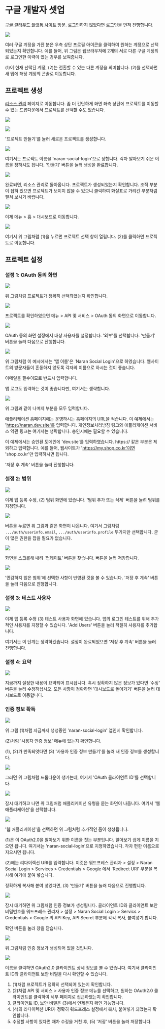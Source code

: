 # 구글 개발자 셋업

[구글 클라우드 플랫폼 사이트](https://console.cloud.google.com/) 방문.
로그인하지 않았다면 로그인을 먼저 진행합니다.

![](./img/google-01.png)

여러 구글 계정을 가진 분은 우측 상단 프로필 아이콘을 클릭하여 원하는 계정으로 선택되었는지
확인합니다. 예를 들어, 위 그림은 웹브라우저에 2개의 서로 다른 구글 계정의로 로그인한 이력이 있는 경우를 보여줍니다.

(1)이 현재 선택된 계정, (2)는 전환할 수 있는 다른 계정을 의미합니다. (2)를 선택하면 새 탭에 해당 계정의 콘솔로 이동합니다.

## 프로젝트 생성

[리소스 관리](https://console.cloud.google.com/cloud-resource-manager) 페이지로 이동합니다. 
좀 더 간단하게 화면 좌측 상단에 프로젝트를 이동할 수 있는 드롭다운에서 프로젝트를 선택할 수도 있습니다.

![](./img/google-02.png)

![](./img/google-03.png)

'프로젝트 만들기'를 눌러 새로운 프로젝트를 생성합니다.

![](./img/google-04.png)

여기서는 프로젝트 이름을 'naran-social-login'으로 정합니다. 각자 알아보기 쉬운 이름을 정하셔도 됩니다.
'만들기' 버튼을 눌러 생성을 완료합니다.

![](./img/google-05.png)

완료되면, 리소스 관리로 돌아옵니다. 프로젝트가 생성되었는지 확인합니다.
조직 부분이 접혀 있으면 프로젝트가 보이지 않을 수 있으니 클릭하여
화살표로 가리킨 부분처럼 펼쳐 보시기 바랍니다.

![](./img/google-06.png)

이제 메뉴 > 홈 > 대시보드로 이동합니다.

![](./img/google-07.png)

여기서 위 그림처럼 (1)을 누르면 프로젝트 선택 창이 열립니다.
(2)를 클릭하면 프로젝트로 이동합니다.


## 프로젝트 설정

### 설정 1: OAuth 동의 화면

![](./img/google-08.png)

위 그림처럼 프로젝트가 정확히 선택되었는지 확인합니다.

![](./img/google-09.png)

프로젝트를 확인하였으면 메뉴 > API 및 서비스 > OAuth 동의 화면으로 이동합니다.

![](./img/google-10.png)

OAuth 동의 화면 설정에서 대상 사용자를 설정합니다. '외부'를 선택합니다.
'만들기' 버튼을 눌러 다음으로 진행합니다.

![](./img/google-11.png)

위 그림처럼 이 예시에서는 '앱 이름'은 'Naran Social Login'으로 하였습니다. 
웹사이트의 방문자들이 혼동하지 않도록 각자의 이름으로 하시는 것이 좋습니다.

이메일을 필수이므로 반드시 입력합니다.

앱 로고도 입력하는 것이 좋습니다만, 여기서는 생략합니다.

![](./img/google-12.png)

위 그림과 같이 나머지 부분을 모두 입력합니다.

애플리케이션 홈페이지에는 운영하시는 홈페이지의 URL을 적습니다. 이 예제에서는 'https://naran.dev.site'를 입력합니다.
개인정보처리방침 링크와 애플리케이션 서비스 약관 링크는 여기서는 생략합니다. 승인시에는 필요할 수 있습니다.

이 예제에서는 승인된 도메인에 'dev.site'를 입력하였습니다. https:// 같은 부분은 제외하고 입력합니다.
예를 들어, 웹사이트가 'https://my.shop.co.kr'이면 'shop.co.kr'만 입력하시면 됩니다.

'저장 후 계속' 버튼을 눌러 진행합니다.


### 설정 2: 범위

![](./img/google-13.png)

이제 앱 등록 수정, (2) 범위 화면에 있습니다. '범위 추가 또는 삭제' 버튼을 눌려 범위를 지정합니다.

![](./img/google-14.png)

버튼을 누르면 위 그림과 같은 화면이 나옵니다. 여기서 그림처럼 `.../auth/userinfo.email`, `.../auth/userinfo.profile`
두가지만 선택합니다. 굳이 많은 권한을 잡을 필요가 없습니다.

![](./img/google-15.png)

화면을 스크롤해 내려 '업데이트' 버튼을 찾습니다. 버튼을 눌러 저장합니다.

![](./img/google-16.png)

'민감하지 않은 범위'에 선택한 사항이 반영된 것을 볼 수 있습니다.
'저장 후 계속' 버튼을 눌러 다음으로 진행합니다.


### 설정 3: 테스트 사용자

![](./img/google-17.png)

이제 앱 등록 수정 (3) 테스트 사용자 화면에 있습니다.
앱의 로그인 테스트를 위해 추가적인 사용자를 지정할 수 있습니다. 'Add Users' 버튼을 눌러 적절히 사용자를 추가합니다.

여기서는 이 단계는 생략하겠습니다. 설정이 완료되었으면 '저장 후 계속' 버튼을 눌러 진행합니다.


### 설정 4: 요약

![](./img/google-18.png)

지금까지 설정한 내용이 요약되어 표시됩니다. 혹시 정확하지 않은 정보가 있다면 '수정' 버튼을 눌러 수정하십시오.
모든 사항이 정확하면 '대시보드로 돌아가기' 버튼을 눌러 대시보드로 이동합니다.


### 인증 정보 확득

![](./img/google-19.png)

위 그림 (1)처럼 지금까지 생성중인 'naran-social-login' 앱인지 확인합니다.

(2)처럼 '사용자 인증 정보' 메뉴에 있는지 확인합니다.

(1), (2)가 만족되엇다면 (3) '사용자 인증 정보 만들기'를 눌러 새 인증 정보를 생성합니다.

![](./img/google-20.png)

그러면 위 그림처럼 드롭다운이 생기는데, 여기서 'OAuth 클라이언트 ID'를 선택합니다.

![](./img/google-21.png)

잠시 대기하고 나면 위 그림처럼 애플리케이션 유형을 묻는 화면이 나옵니다.
여기서 '웹 애플리케이션'을 선택합니다.

![](./img/google-22.png)

'웹 애플리케이션'을 선택하면 위 그림처럼 추가적인 폼이 생성됩니다.

(1)은 이 OAuth2.0을 알아보기 위한 이름을 짓는 부분입니다. 알아보기 쉽게 이름을 지으면 됩니다. 여기서는 'naran-social-login'으로
지정하였습니다. 각자 편한 이름으로 지으시면 됩니다.

(2)에는 리다이렉션 URI를 입력합니다.
이것은 워드프레스 관리자 > 설정 > Naran Social Login > Services > Credentials > Google 에서
'Redirect URI' 부분을 복사해 여기에 붙여 넣습니다.

정확하게 복사해 봍여 넣었다면, (3) '만들기' 버튼을 눌러 다음으로 진행합니다.

![](./img/google-23.png)

잠시 대기하면 위 그림처럼 인증 정보가 생성됩니다. 클라이언트 ID와 클라이언트 보안 비밀번호를
워드프레스 관리자 > 설정 > Naran Social Login > Servics > Credentials > Google 의
API Key, API Secret 부분에 각각 복사, 붙여넣기 합니다.

확인 버튼을 눌러 창을 닫습니다.

![](./img/google-24.png)

위 그림처럼 인증 정보가 생성되어 있을 것입니다.

![](./img/google-25.png)

이름을 클릭하면 OAuth2.0 클라이언트 상세 정보를 볼 수 있습니다.
여기서 클라이언트 ID와 클라이언트 보안 비밀을 다시 확인할 수 있습니다.

1. (1)처럼 프로젝트가 정확히 선택되어 있는지 확인합니다.
2. (2)처럼 API 및 서비스 > 사용자 인증 정보 메뉴를 선택하고, 원하는 OAuth2.0 클라이언트를 클릭하여
   세부 페이지로 접근하였는지 확인합니다.
3. 클라이언트 ID, 보안 비밀은 (3)에서 언제든지 확인 가능합니다.
4. (4)의 리다이렉션 URI가 정확히 워드프레스 설정에서 복사, 붙여넣기 되었는지 확인합니다.
5. 수정할 사항이 있다면 재차 수정을 거친 후, (5) '저장' 버튼을 눌러 저장합니다.
